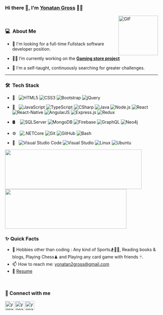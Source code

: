 ### Hi there 👋, I'm [Yonatan Gross](https://github.com/yonatangross) 👨‍💻

<img align="right" alt="GIF" height="130px" src="https://media.giphy.com/media/du3J3cXyzhj75IOgvA/giphy.gif">
<br />


<h3> 💻 &nbsp;About Me </h3>

- 💼 I'm looking for a full-time Fullstack software developer position.

- 🐱‍🏍 I’m currently working on the <strong>[Gaming store project](https://github.com/yonatangross/GamingStore)</strong>
  
- 💪 I'm a self-taught, continuously searching for greater challenges.
  
<hr />
<h3> 🛠 &nbsp;Tech Stack</h3>

- 🎨 &nbsp;
  ![HTML5](https://img.shields.io/badge/-HTML5-333333?style=flat-square&logo=html5)
  ![CSS3](https://img.shields.io/badge/-CSS3-333333?style=flat-square&logo=css3)
  ![Bootstrap](https://img.shields.io/badge/-Bootstrap-333333?style=flat&logo=bootstrap&logoColor=563D7C)
  ![jQuery](https://img.shields.io/badge/-jQuery-333333?style=flat&logo=jquery&logoColor=1a73e8)
- 🧰 &nbsp;
  ![JavaScript](https://img.shields.io/badge/-JavaScript-333333?style=flat&logo=javascript)
  ![TypeScript](https://img.shields.io/badge/-TypeScript-333333?style=flat&logo=TypeScript&logoColor=1a73e8)
  ![CSharp](https://img.shields.io/badge/-C%23-333333?style=flat&logo=c-sharp&logoColor=6d4a80)
  ![Java](https://img.shields.io/badge/-Java-333333?style=flat&logo=Java)
  ![Node.js](https://img.shields.io/badge/-Node.js-333333?style=flat&logo=node.js)
  ![React](https://img.shields.io/badge/-React-333333?style=flat&logo=react)
  ![React-Native](https://img.shields.io/badge/-React_Native-333333?style=flat&logo=react)
  ![AngularJS](https://img.shields.io/badge/-AngularJS-333333?style=flat&logo=AngularJS)
  ![Express.js](https://img.shields.io/badge/-Express-333333?style=flat&logo=express.js)
  ![Redux](https://img.shields.io/badge/-Redux-333333?style=flat&logo=Redux&logoColor=764abc)

- 🛢  &nbsp;
  &nbsp;![SQLServer](https://img.shields.io/badge/-Sql_Server-333333?style=flat&logo=microsoft-sql-server)
  ![MongoDB](https://img.shields.io/badge/-MongoDB-333333?style=flat&logo=mongodb)
  ![Firebase](https://img.shields.io/badge/-Firebase-333333?style=flat&logo=Firebase)
  ![GraphQL](https://img.shields.io/badge/-GraphQL-333333?style=flat&logo=GraphQL)
  ![Neo4j](https://img.shields.io/badge/-Neo4j-333333?style=flat&logo=neo4j)

- ⚙️ &nbsp;
  ![.NETCore](https://img.shields.io/badge/-.NET_Core-333333?style=flat)
  ![Git](https://img.shields.io/badge/-Git-333333?style=flat&logo=git)
  ![GitHub](https://img.shields.io/badge/-GitHub-333333?style=flat&logo=github)
  ![Bash](https://img.shields.io/badge/-Bash-333333?style=flat&logo=Bash)
- 🔧 &nbsp;
  ![Visual Studio Code](https://img.shields.io/badge/-Visual_Studio_Code-333333?style=flat&logo=visual-studio-code&logoColor=007ACC)
  ![Visual Studio](https://img.shields.io/badge/-Visual_Studio-333333?style=flat&logo=visual-studio&logoColor=5d2b90)
  ![Linux](https://img.shields.io/badge/-Linux-333333?style=flat-square&logo=linux)
  ![Ubuntu](https://img.shields.io/badge/-Ubuntu-333333?style=flat-square&logo=ubuntu)




<p>
  <div class="github-stats">
  <img height="130px" width="450px" src="https://github-readme-stats.vercel.app/api?username=yonatangross&theme=onedark&show_icons=true&hide=issues,contribs" />
  <img  height="130px" width="400px" src="https://github-readme-stats-eight-theta.vercel.app/api/top-langs/?username=yonatangross&theme=onedark&layout=compact&hide=C%2B%2B" />
  </div>
</p>

### ✨ Quick Facts

- 🎿 Hobbies other than coding : Any kind of Sports🏂🏓🏐, Reading books & blogs, Playing Chess♟ and Playing any card game with friends 🃏.
- 📫 How to reach me: yonatan2gross@gmail.com
- 📝 [Resume](https://drive.google.com/file/d/1pePMAiBCnYiJFwvB5IyCOzjCJXdmrNXS/view?usp=sharing)
<br />

### 📝 Connect with me 

[<img align="left" alt="yonatangross | LinkedIn" height="30px" src="https://www.flaticon.com/svg/static/icons/svg/1383/1383262.svg"/>][linkedin] 
[<img align="left" alt="yonatan2gross | Gmail" height="30px" src="https://www.flaticon.com/svg/static/icons/svg/281/281786.svg"/>][gmail]
[<img align="left" alt="yonatangross | Facebook" height="30px" src="https://www.flaticon.com/svg/static/icons/svg/1383/1383259.svg"/>][facebook]

[linkedin]: https://www.linkedin.com/in/yonatangross/
[facebook]: https://www.facebook.com/yonyoniz/
[gmail]: mailto:yonatan2gross@gmail.com
